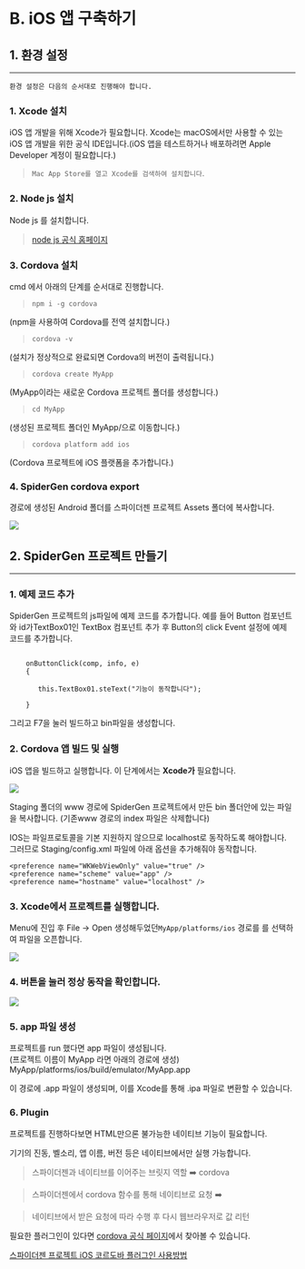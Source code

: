 # B. iOS 앱 구축하기

## 1. 환경 설정

***

`환경 설정은 다음의 순서대로 진행해야 합니다.`

### 1. Xcode 설치

iOS 앱 개발을 위해 Xcode가 필요합니다. Xcode는 macOS에서만 사용할 수 있는 iOS 앱 개발을 위한 공식 IDE입니다.(iOS 앱을 테스트하거나 배포하려면 Apple Developer 계정이 필요합니다.)

> `Mac App Store를 열고 Xcode를 검색하여 설치합니다`.

### 2. Node js 설치

Node js 를 설치합니다.

> [node js 공식 홈페이지](https://nodejs.org/en/)

### 3. Cordova 설치

cmd 에서 아래의 단계를 순서대로 진행합니다.

> `npm i -g cordova`

(npm을 사용하여 Cordova를 전역 설치합니다.)

> `cordova -v`

(설치가 정상적으로 완료되면 Cordova의 버전이 출력됩니다.)

> `cordova create MyApp`

(MyApp이라는 새로운 Cordova 프로젝트 폴더를 생성합니다.)

> `cd MyApp`

(생성된 프로젝트 폴더인 MyApp/으로 이동합니다.)

> `cordova platform add ios`

(Cordova 프로젝트에 iOS 플랫폼을 추가합니다.)

### 4. SpiderGen cordova export

경로에 생성된 Android 폴더를 스파이더젠 프로젝트 Assets 폴더에 복사합니다.

![](../../.gitbook/assets/asset_settings.png)

## 2. SpiderGen 프로젝트 만들기

***

### 1. 예제 코드 추가

SpiderGen 프로젝트의 js파일에 예제 코드를 추가합니다. 예를 들어 Button 컴포넌트와 id가TextBox01인 TextBox 컴포넌트 추가 후 Button의 click Event 설정에 예제 코드를 추가합니다.

```

	onButtonClick(comp, info, e)
	{

       this.TextBox01.steText("기능이 동작합니다");

	}
```

그리고 F7을 눌러 빌드하고 bin파일을 생성합니다.

### 2. Cordova 앱 빌드 및 실행

iOS 앱을 빌드하고 실행합니다. 이 단계에서는 **Xcode가** 필요합니다.

![](../../.gitbook/assets/MyAppSettings.png)

Staging 폴더의 www 경로에 SpiderGen 프로젝트에서 만든 bin 폴더안에 있는 파일을 복사합니다. (기존www 경로의 index 파일은 삭제합니다)

IOS는 파일프로토콜을 기본 지원하지 않으므로 localhost로 동작하도록 해야합니다.\
그러므로 Staging/config.xml 파일에 아래 옵션을 추가해줘야 동작합니다.

```
<preference name="WKWebViewOnly" value="true" />
<preference name="scheme" value="app" />
<preference name="hostname" value="localhost" />
```

### 3. Xcode에서 프로젝트를 실행합니다.

Menu에 진입 후 File -> Open 생성해두었던`MyApp/platforms/ios` 경로를 를 선택하여 파일을 오픈합니다.

![](../../.gitbook/assets/androidwhite1.png)

### 4. 버튼을 눌러 정상 동작을 확인합니다.

![](../../.gitbook/assets/androidwhite2.png)

### 5. app 파일 생성

프로젝트를 run 했다면 app 파일이 생성됩니다.\
(프로젝트 이름이 MyApp 라면 아래의 경로에 생성)\
MyApp/platforms/ios/build/emulator/MyApp.app

이 경로에 .app 파일이 생성되며, 이를 Xcode를 통해 .ipa 파일로 변환할 수 있습니다.

### 6. Plugin

프로젝트를 진행하다보면 HTML만으론 불가능한 네이티브 기능이 필요합니다.

기기의 진동, 벨소리, 앱 이름, 버전 등은 네이티브에서만 실행 가능합니다.

> 스파이더젠과 네이티브를 이어주는 브릿지 역할 ➡️ cordova

> 스파이더젠에서 cordova 함수를 통해 네이티브로 요청 ➡️

> 네이티브에서 받은 요청에 따라 수행 후 다시 웹브라우저로 값 리턴

필요한 플러그인이 있다면 [cordova 공식 페이지](https://cordova.apache.org/)에서 찾아볼 수 있습니다.

[스파이더젠 프로젝트 iOS 코르도바 플러그인 사용방법](../../08.-mobile-app/09-cordova-hybrid/b-ios-cordova.md)
